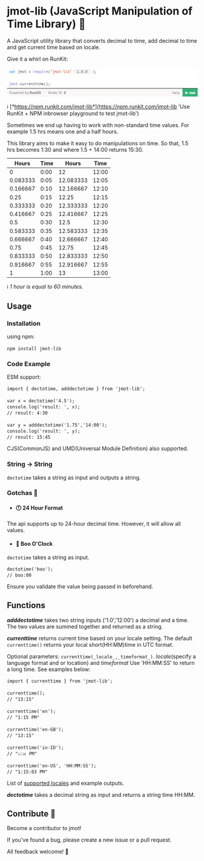 # jmot-lib (JavaScript Manipulation of Time Library) :milky_way:

A JavaScript utility library that converts decimal to time, add decimal to time and get current time based on locale.

Give it a whirl on RunKit:

<a href="https://npm.runkit.com/jmot-lib">
    <img src="/docs/imgs/jmot_runkit.png" alt="This link takes you to RunKit + npm in browser playground to test jmot-lib" width="720" title='Sorry! this link takes you away from the repo due to GFM ban on embedded scripts. And probably rightly so!'/>
</a>

:information_source: [*https://npm.runkit.com/jmot-lib*](https://npm.runkit.com/jmot-lib 'Use RunKit + NPM inbrowser playground to test jmot-lib')


Sometimes we end up having to work with non-standard time values. For example 1.5 hrs means one and a half hours.

This library aims to make it easy to do manipulations on time.  So that, 1.5 hrs becomes 1:30 and where 1.5 + 14:00 returns 15:30.


| Hours    | Time | Hours     | Time  |
|----------|------|-----------|-------|
|        0 | 0:00 |        12 | 12:00 |
| 0.083333 | 0:05 | 12.083333 | 12:05 |
| 0.166667 | 0:10 | 12.166667 | 12:10 |
|     0.25 | 0:15 |     12.25 | 12:15 |
| 0.333333 | 0:20 | 12.333333 | 12:20 |
| 0.416667 | 0:25 | 12.416667 | 12:25 |
|      0.5 | 0:30 |      12.5 | 12:30 |
| 0.583333 | 0:35 | 12.583333 | 12:35 |
| 0.666667 | 0:40 | 12.666667 | 12:40 |
|     0.75 | 0:45 |     12.75 | 12:45 |
| 0.833333 | 0:50 | 12.833333 | 12:50 |
| 0.916667 | 0:55 | 12.916667 | 12:55 |
|        1 | 1:00 |        13 | 13:00 |

:information_source: *1 hour is equal to 60 minutes.*

## Usage

### Installation

using npm:

`npm install jmot-lib`

### Code Example

ESM support:

    import { dectotime, adddectotime } from 'jmot-lib';

    var x = dectotime('4.5');
    console.log('result: ', x);
    // result: 4:30

    var y = adddectotime('1.75','14:00');
    console.log('result: ', y);
    // result: 15:45


CJS(CommonJS) and UMD(Universal Module Definition) also supported.

### String -> String

`dectotime` takes a string as input and outputs a string.


### Gotchas :facepunch:

- #### :clock12: 24 Hour Format
The api supports up to 24-hour decimal time.  However, it will allow all values.

- #### :ghost: Boo O'Clock
`dectotime` takes a string as input. 

    dectotime('boo');
    // boo:00

Ensure you validate the value being passed in beforehand.

## Functions

***adddectotime*** takes two string inputs ('1.0','12:00') a decimal and a time. The two values are summed together and returned as a string.

***currenttime*** returns current time based on your locale setting. The default `currenttime()` returns your local short(HH:MM)time in UTC format. 

Optional parameters: `currenttime(_locale_,_timeformat_)`. _locale_(specify a language format and or location) and _timeformat_ Use 'HH:MM:SS' to return a long time.  See examples below:

    import { currenttime } from 'jmot-lib';

    currenttime();
    // "13:15"

    currenttime('en');
    // "1:15 PM"

    currenttime('en-GB');
    // "13:15"

    currenttime('in-ID');
    // "১:১৫ PM"

    currenttime('en-US', 'HH:MM:SS');
    // "1:15:03 PM"

List of [supported locales](https://github.com/saSinclair/jmot-lib/tree/main/docs/locales.md) and example outputs.

***dectotime*** takes a decimal string as input and returns a string time HH:MM.



## Contribute :purple_heart:

Become a contributor to jmot!

If you've found a bug, please create a new issue or a pull request.

All feedback welcome! :raising_hand:

